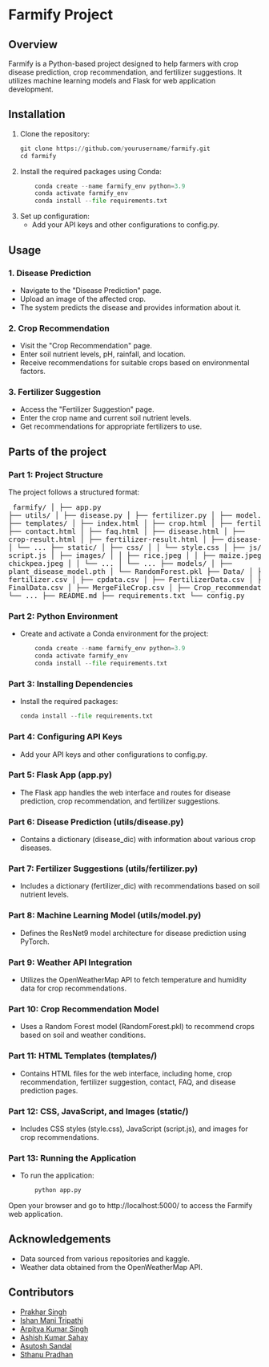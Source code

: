 # Farmify Project

## Overview
Farmify is a Python-based project designed to help farmers with crop disease prediction, crop recommendation, and fertilizer suggestions. It utilizes machine learning models and Flask for web application development.

## Installation
1. Clone the repository:
   ```python
   git clone https://github.com/yourusername/farmify.git
   cd farmify

2. Install the required packages using Conda:
    ```python
        conda create --name farmify_env python=3.9
        conda activate farmify_env
        conda install --file requirements.txt
3. Set up configuration:
    - Add your API keys and other configurations to config.py.

## Usage

### 1. Disease Prediction
- Navigate to the "Disease Prediction" page.
- Upload an image of the affected crop.
- The system predicts the disease and provides information about it.

### 2. Crop Recommendation
- Visit the "Crop Recommendation" page.
- Enter soil nutrient levels, pH, rainfall, and location.
- Receive recommendations for suitable crops based on environmental factors.

### 3. Fertilizer Suggestion
- Access the "Fertilizer Suggestion" page.
- Enter the crop name and current soil nutrient levels.
- Get recommendations for appropriate fertilizers to use.

## Parts of the project
### Part 1: Project Structure
The project follows a structured format: <pre>
farmify/
│
├── app.py
├── utils/
│   ├── disease.py
│   ├── fertilizer.py
│   ├── model.py
│   └── ...
├── templates/
│   ├── index.html
│   ├── crop.html
│   ├── fertilizer.html
│   ├── contact.html
│   ├── faq.html
│   ├── disease.html
│   ├── crop-result.html
│   ├── fertilizer-result.html
│   ├── disease-result.html
│   └── ...
├── static/
│   ├── css/
│   │   └── style.css
│   ├── js/
│   │   └── script.js
│   ├── images/
│   │   ├── rice.jpeg
│   │   ├── maize.jpeg
│   │   ├── chickpea.jpeg
│   │   └── ...
│   └── ...
├── models/
│   ├── plant_disease_model.pth
│   └── RandomForest.pkl
├── Data/
│   ├── fertilizer.csv
│   ├── cpdata.csv
│   ├── FertilizerData.csv
│   ├── FinalData.csv
│   ├── MergeFileCrop.csv
│   ├── Crop_recommendation.csv
│   └── ...
├── README.md
├── requirements.txt
└── config.py</pre>

### Part 2: Python Environment

- Create and activate a Conda environment for the project:
    ``` python
        conda create --name farmify_env python=3.9
        conda activate farmify_env
        conda install --file requirements.txt

### Part 3: Installing Dependencies
- Install the required packages:
    ```python
    conda install --file requirements.txt


### Part 4: Configuring API Keys
- Add your API keys and other configurations to config.py.

### Part 5: Flask App (app.py)
- The Flask app handles the web interface and routes for disease prediction, crop recommendation, and fertilizer suggestions.

### Part 6: Disease Prediction (utils/disease.py)
- Contains a dictionary (disease_dic) with information about various crop diseases.

### Part 7: Fertilizer Suggestions (utils/fertilizer.py)
- Includes a dictionary (fertilizer_dic) with recommendations based on soil nutrient levels.

### Part 8: Machine Learning Model (utils/model.py)
- Defines the ResNet9 model architecture for disease prediction using PyTorch.

### Part 9: Weather API Integration
- Utilizes the OpenWeatherMap API to fetch temperature and humidity data for crop recommendations.

### Part 10: Crop Recommendation Model
- Uses a Random Forest model (RandomForest.pkl) to recommend crops based on soil and weather conditions.

### Part 11: HTML Templates (templates/)
- Contains HTML files for the web interface, including home, crop recommendation, fertilizer suggestion, contact, FAQ, and disease prediction pages.

### Part 12: CSS, JavaScript, and Images (static/)
- Includes CSS styles (style.css), JavaScript (script.js), and images for crop recommendations.

### Part 13: Running the Application
- To run the application:
    ```python
        python app.py

Open your browser and go to http://localhost:5000/ to access the Farmify web application.

## Acknowledgements
- Data sourced from various repositories and kaggle.
- Weather data obtained from the OpenWeatherMap API.

## Contributors

- [Prakhar Singh](https://www.github.com/prakharsingh-08)
- [Ishan Mani Tripathi](https://www.github.com/Ishan-mani)
- [Arpitya Kumar Singh](https://www.github.com/arpitya)
- [Ashish Kumar Sahay](https://www.github.com/xznoz123)
- [Asutosh Sandal](https://www.github.com/Asutoshsandal)
- [Sthanu Pradhan](https://github.com/sthanu24)
